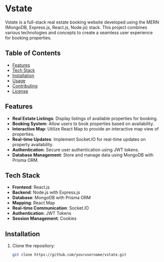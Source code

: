 # Vstate

Vstate is a full-stack real estate booking website developed using the MERN (MongoDB, Express.js, React.js, Node.js) stack. This project combines various technologies and concepts to create a seamless user experience for booking properties.

## Table of Contents

- [Features](#features)
- [Tech Stack](#tech-stack)
- [Installation](#installation)
- [Usage](#usage)
- [Contributing](#contributing)
- [License](#license)

## Features

- **Real Estate Listings**: Display listings of available properties for booking.
- **Booking System**: Allow users to book properties based on availability.
- **Interactive Map**: Utilize React Map to provide an interactive map view of properties.
- **Real-time Updates**: Implement Socket.IO for real-time updates on property availability.
- **Authentication**: Secure user authentication using JWT tokens.
- **Database Management**: Store and manage data using MongoDB with Prisma ORM.

## Tech Stack

- **Frontend**: React.js
- **Backend**: Node.js with Express.js
- **Database**: MongoDB with Prisma ORM
- **Mapping**: React Map
- **Real-time Communication**: Socket.IO
- **Authentication**: JWT Tokens
- **Session Management**: Cookies

## Installation

1. Clone the repository:
   ```bash
   git clone https://github.com/yourusername/vstate.git
